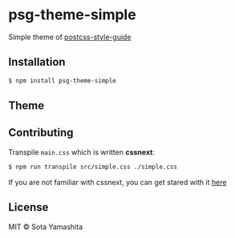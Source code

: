 # psg-theme-simple

Simple theme of [postcss-style-guide](https://github.com/morishitter/postcss-style-guide)

## Installation

```bash
$ npm install psg-theme-simple
```

## Theme

## Contributing

Transpile `main.css` which is written **cssnext**:

```bash
$ npm run transpile src/simple.css ./simple.css
```
If you are not familiar with cssnext, you can get stared with it [here](http://cssnext.io/)

## License

MIT © Sota Yamashita
